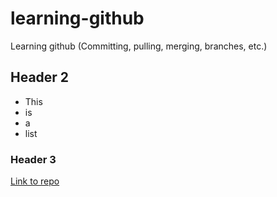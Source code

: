 # learning-github
Learning github (Committing, pulling, merging, branches, etc.)

## Header 2
- This
- is
- a
- list

### Header 3

[Link to repo](https:/github.com/atlinx/learning-github)
